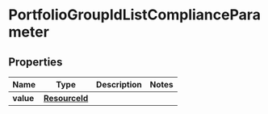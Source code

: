 

# PortfolioGroupIdListComplianceParameter


## Properties

Name | Type | Description | Notes
------------ | ------------- | ------------- | -------------
**value** | [**ResourceId**](ResourceId.md) |  | 



